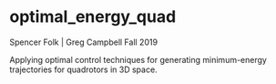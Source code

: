 # optimal_energy_quad
Spencer Folk | Greg Campbell 
Fall 2019

Applying optimal control techniques for generating minimum-energy trajectories for quadrotors in 3D space. 
